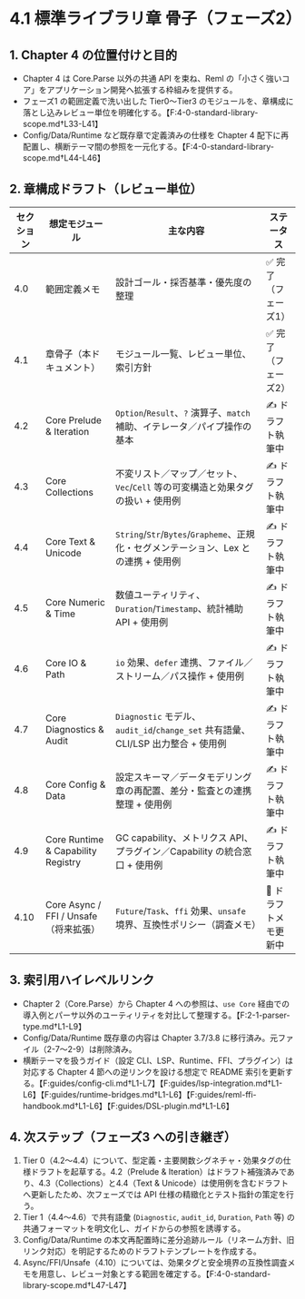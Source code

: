 # 4.1 標準ライブラリ章 骨子（フェーズ2）

## 1. Chapter 4 の位置付けと目的
- Chapter 4 は Core.Parse 以外の共通 API を束ね、Reml の「小さく強いコア」をアプリケーション開発へ拡張する枠組みを提供する。
- フェーズ1 の範囲定義で洗い出した Tier0〜Tier3 のモジュールを、章構成に落とし込みレビュー単位を明確化する。【F:4-0-standard-library-scope.md†L33-L41】
- Config/Data/Runtime など既存章で定義済みの仕様を Chapter 4 配下に再配置し、横断テーマ間の参照を一元化する。【F:4-0-standard-library-scope.md†L44-L46】

## 2. 章構成ドラフト（レビュー単位）
| セクション | 想定モジュール | 主な内容 | ステータス |
| --- | --- | --- | --- |
| 4.0 | 範囲定義メモ | 設計ゴール・採否基準・優先度の整理 | ✅ 完了（フェーズ1） |
| 4.1 | 章骨子（本ドキュメント） | モジュール一覧、レビュー単位、索引方針 | ✅ 完了（フェーズ2） |
| 4.2 | Core Prelude & Iteration | `Option`/`Result`、`?` 演算子、`match` 補助、イテレータ／パイプ操作の基本 | ✍️ ドラフト執筆中 |
| 4.3 | Core Collections | 不変リスト／マップ／セット、`Vec`/`Cell` 等の可変構造と効果タグの扱い + 使用例 | ✍️ ドラフト執筆中 |
| 4.4 | Core Text & Unicode | `String`/`Str`/`Bytes`/`Grapheme`、正規化・セグメンテーション、Lex との連携 + 使用例 | ✍️ ドラフト執筆中 |
| 4.5 | Core Numeric & Time | 数値ユーティリティ、`Duration`/`Timestamp`、統計補助 API + 使用例 | ✍️ ドラフト執筆中 |
| 4.6 | Core IO & Path | `io` 効果、`defer` 連携、ファイル／ストリーム／パス操作 + 使用例 | ✍️ ドラフト執筆中 |
| 4.7 | Core Diagnostics & Audit | `Diagnostic` モデル、`audit_id`/`change_set` 共有語彙、CLI/LSP 出力整合 + 使用例 | ✍️ ドラフト執筆中 |
| 4.8 | Core Config & Data | 設定スキーマ／データモデリング章の再配置、差分・監査との連携整理 + 使用例 | ✍️ ドラフト執筆中 |
| 4.9 | Core Runtime & Capability Registry | GC capability、メトリクス API、プラグイン／Capability の統合窓口 + 使用例 | ✍️ ドラフト執筆中 |
| 4.10 | Core Async / FFI / Unsafe（将来拡張） | `Future`/`Task`、`ffi` 効果、`unsafe` 境界、互換性ポリシー（調査メモ） | 🧭 ドラフトメモ更新中 |


## 3. 索引用ハイレベルリンク
- Chapter 2（Core.Parse）から Chapter 4 への参照は、`use Core` 経由での導入例とパーサ以外のユーティリティを対比して整理する。【F:2-1-parser-type.md†L1-L9】
- Config/Data/Runtime 既存章の内容は Chapter 3.7/3.8 に移行済み。元ファイル（2-7〜2-9）は削除済み。
- 横断テーマを扱うガイド（設定 CLI、LSP、Runtime、FFI、プラグイン）は対応する Chapter 4 節への逆リンクを設ける想定で README 索引を更新する。【F:guides/config-cli.md†L1-L7】【F:guides/lsp-integration.md†L1-L6】【F:guides/runtime-bridges.md†L1-L6】【F:guides/reml-ffi-handbook.md†L1-L6】【F:guides/DSL-plugin.md†L1-L6】

## 4. 次ステップ（フェーズ3 への引き継ぎ）
1. Tier 0（4.2〜4.4）について、型定義・主要関数シグネチャ・効果タグの仕様ドラフトを起草する。4.2（Prelude & Iteration）はドラフト補強済みであり、4.3（Collections）と4.4（Text & Unicode）は使用例を含むドラフトへ更新したため、次フェーズでは API 仕様の精緻化とテスト指針の策定を行う。
2. Tier 1（4.4〜4.6）で共有語彙 (`Diagnostic`, `audit_id`, `Duration`, `Path` 等) の共通フォーマットを明文化し、ガイドからの参照を誘導する。
3. Config/Data/Runtime の本文再配置時に差分追跡ルール（リネーム方針、旧リンク対応）を明記するためのドラフトテンプレートを作成する。
4. Async/FFI/Unsafe（4.10）については、効果タグと安全境界の互換性調査メモを用意し、レビュー対象とする範囲を確定する。【F:4-0-standard-library-scope.md†L47-L47】
